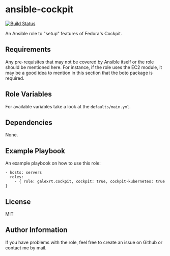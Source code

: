 ansible-cockpit
===============

[![Build Status](https://travis-ci.org/galexrt/ansible-cockpit.svg?branch=master)](https://travis-ci.org/galexrt/ansible-cockpit)

An Ansible role to "setup" features of Fedora's Cockpit.

Requirements
------------

Any pre-requisites that may not be covered by Ansible itself or the role should be mentioned here. For instance, if the role uses the EC2 module, it may be a good idea to mention in this section that the boto package is required.

Role Variables
--------------

For available variables take a look at the `defaults/main.yml`.

Dependencies
------------

None.

Example Playbook
----------------

An example playbook on how to use this role:
```
- hosts: servers
  roles:
    - { role: galexrt.cockpit, cockpit: true, cockpit-kubernetes: true }
```

License
-------

MIT

Author Information
------------------

If you have problems with the role, feel free to create an issue on Github or contact me by mail.
